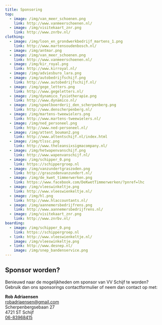 ```yaml
---
title: Sponsoring
top:
  - image: /img/van_meer_schoenen.png
    link: http://www.vanmeerschoenen.nl/
  - image: /img/visitekaart_znr.png
    link: http://www.znrbv.nl/
clothing:
  - image: /img/loon_en_grondwerkbedrijf_martens_1.png
    link: http://www.martensoudenbosch.nl/
  - image: /img/antmar.png
  - image: /img/van_meer_schoenen.png
    link: http://www.vanmeerschoenen.nl/
  - image: /img/kir_royal.png
    link: http://www.kirroyal.nl/
  - image: /img/adviesburo_lara.png
  - image: /img/autobedrijfschijf.png
    link: http://www.autobedrijfschijf.nl/
  - image: /img/gege_letters.png
    link: http://www.gegeletters.nl/
  - image: /img/dynamico_fysiotherapie.png
    link: http://www.dynamico.nl/
  - image: /img/speelboerderij_den_scherpenberg.png
    link: http://www.denscherpenberg.nl/
  - image: /img/martens-tweewielers.png
    link: http://www.martens-tweewielers.nl/
  - image: /img/ned_personeel.png
    link: http://www.ned-personeel.nl/
  - image: /img/attent_bouman2.png
    link: http://www.attentschijf.nl/index.html
  - image: /img/tlssc.png
    link: http://www.theleansixsigmacompany.nl/
  - image: /img/hetwapenvanschijf.png
    link: http://www.wapenvanschijf.nl/
  - image: /img/schipper_0.png
    link: https://schippergroep.nl
  - image: /img/vanzundertgraszoden.png
    link: http://graszodenvanzundert.nl/
  - image: /img/de_kwet_timmerwerken.png
    link: https://www.facebook.com/DeKwetTimmerwerken/?pnref=lhc
  - image: /img/vleeswinkeltje.png
    link: http://www.vleeswienkeltje.nl/
  - image: /img/hl.png
    link: http://www.hlaccountants.nl/
  - image: /img/aannemersbedrijfrens.png
    link: http://www.aannemersbedrijfrens.nl/
  - image: /img/visitekaart_znr.png
    link: http://www.znrbv.nl/
boarding:
  - image: /img/schipper_0.png
    link: https://schippergroep.nl
  - link: http://www.vleeswienkeltje.nl/
    image: /img/vleeswinkeltje.png
  - link: http://www.desnep.nl/
    image: /img/snep_bandenservice.png
---
```

## Sponsor worden?

Benieuwd naar de mogelijkheden om sponsor van VV Schijf te worden? Gebruik dan ons sponsorings contactformulier of neem dan contact op met:

**Rob Adriaensen**\
[robadriaensen@gmail.com](mailto:robadriaensen@gmail.com)\
Scherpenbergsebaan 27\
4721 ST Schijf\
[06-83968415](tel:+31683968415)
